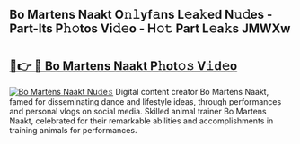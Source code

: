 ## Bo Martens Naakt O𝚗𝚕yf𝚊ns L𝚎a𝚔ed N𝚞𝚍es - Part-lts P𝚑𝚘tos Vi𝚍𝚎o - H𝚘𝚝 Part L𝚎a𝚔s JMWXw

# <h2><a href="http://kf0kz9r.oniu.top/?m=Bo+Martens+Naakt">🔗👉 🔴 Bo Martens Naakt P𝚑ot𝚘𝚜 V𝚒d𝚎o</a></h2>

[![Bo Martens Naakt Nu𝚍e𝚜](https://i.imgur.com/0qMVB7G.gif)](http://kf0kz9r.oniu.top/?m=Bo+Martens+Naakt)
Digital content creator Bo Martens Naakt, famed for disseminating dance and lifestyle ideas, through performances and personal vlogs on social media. Skilled animal trainer Bo Martens Naakt, celebrated for their remarkable abilities and accomplishments in training animals for performances.  
